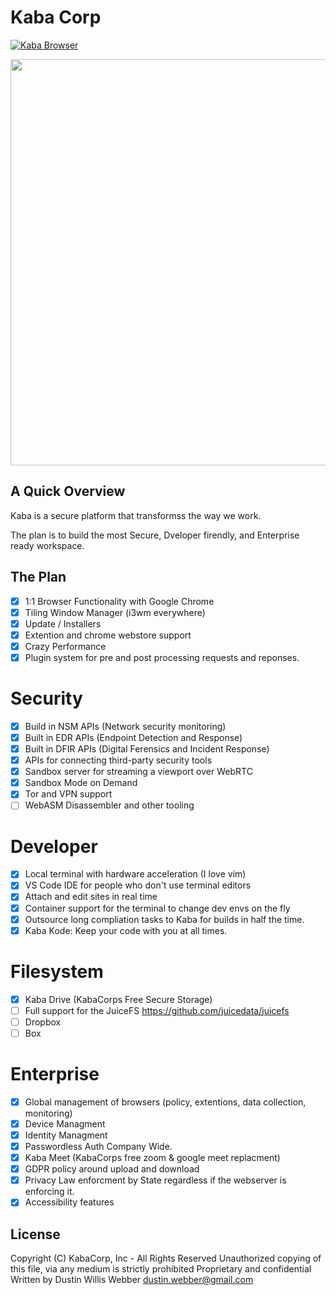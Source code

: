 # Kaba Corp

[![Kaba Browser](https://github.com/KabaCorp/kaba/actions/workflows/build.yml/badge.svg?branch=main&event=push)](https://github.com/KabaCorp/kaba/actions/workflows/build.yml)

<img width="650" style="width:650px!important;" src="https://github.com/KabaCorp/.github/blob/main/profile/kaba-browser.gif?raw=true" />

## A Quick Overview

Kaba is a secure platform that transformss the way we work.

The plan is to build the most Secure, Dveloper firendly, and Enterprise ready workspace.

## The Plan

- [x] 1:1 Browser Functionality with Google Chrome
- [x] Tiling Window Manager (i3wm everywhere)
- [x] Update / Installers
- [x] Extention and chrome webstore support
- [x] Crazy Performance
- [x] Plugin system for pre and post processing requests and reponses.

# Security

- [x] Build in NSM APIs (Network security monitoring)
- [x] Built in EDR APIs (Endpoint Detection and Response)
- [x] Built in DFIR APIs (Digital Ferensics and Incident Response)
- [x] APIs for connecting third-party security tools
- [x] Sandbox server for streaming a viewport over WebRTC
- [x] Sandbox Mode on Demand
- [x] Tor and VPN support
- [ ] WebASM Disassembler and other tooling

# Developer

- [x] Local terminal with hardware acceleration (I love vim)
- [x] VS Code IDE for people who don't use terminal editors
- [x] Attach and edit sites in real time
- [x] Container support for the terminal to change dev envs on the fly
- [x] Outsource long compliation tasks to Kaba for builds in half the time.
- [x] Kaba Kode: Keep your code with you at all times.

# Filesystem

- [x] Kaba Drive (KabaCorps Free Secure Storage)
- [ ] Full support for the JuiceFS https://github.com/juicedata/juicefs
- [ ] Dropbox
- [ ] Box

# Enterprise

- [x] Global management of browsers (policy, extentions, data collection, monitoring)
- [x] Device Managment
- [x] Identity Managment
- [x] Passwordless Auth Company Wide.
- [x] Kaba Meet (KabaCorps free zoom & google meet replacment)
- [x] GDPR policy around upload and download
- [x] Privacy Law enforcment by State regardless if the webserver is enforcing it.
- [x] Accessibility features

## License

Copyright (C) KabaCorp, Inc - All Rights Reserved
Unauthorized copying of this file, via any medium is strictly prohibited
Proprietary and confidential
Written by Dustin Willis Webber <dustin.webber@gmail.com>
